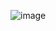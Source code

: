 ![image](https://raw.githubusercontent.com/Pucuk1337/KM-Hacktiv8/main/First-Stage/img/Banner-Final-Project-Stage-One.png)
